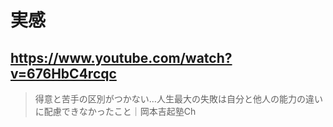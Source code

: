 # 実感

## https://www.youtube.com/watch?v=676HbC4rcqc

> 得意と苦手の区別がつかない…人生最大の失敗は自分と他人の能力の違いに配慮できなかったこと｜岡本吉起塾Ch 
